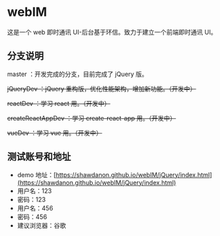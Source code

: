 # webIM

这是一个 web 即时通讯 UI-后台基于环信。致力于建立一个前端即时通讯 UI。

## 分支说明

master ：开发完成的分支，目前完成了 jQuery 版。

~~jQueryDev ：jQuery 重构版，优化性能架构，增加新功能。（开发中）~~

~~reactDev ：学习 react 用。（开发中）~~

~~createReactAppDev ：学习 create-react-app 用。（开发中）~~

~~vueDev ：学习 vue 用。（开发中）~~

## 测试账号和地址

- demo 地址：[https://shawdanon.github.io/webIM/jQuery/index.html](https://shawdanon.github.io/webIM/jQuery/index.html)
- 用户名：123
- 密码：123
- 用户名：456
- 密码：456
- 建议浏览器：谷歌
